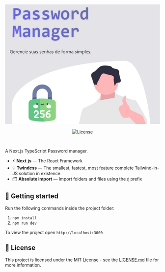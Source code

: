 <p align="center">
  <img src="public/screenshot.png" alt="Screenshot">
</p>

<p align="center">
  <img alt="License" src="https://img.shields.io/badge/License-MIT-blue">
</p>
<br>

A Next.js TypeScript Password manager.

- ⚡ **Next.js** — The React Framework
- 💡 **Twindcss** — The smallest, fastest, most feature complete Tailwind-in-JS solution in existence
- 🗂 **Absolute import** — Import folders and files using the `@` prefix

## 🚀 Getting started

Run the following commands inside the project folder:

1. `npm install`
2. `npm run dev`

To view the project open `http://localhost:3000`


## 📝 License

This project is licensed under the MIT License - see the [LICENSE.md](LICENSE.md) file for more information.
